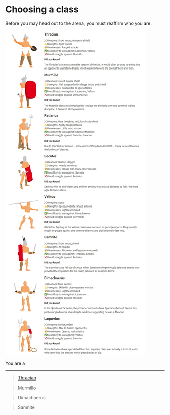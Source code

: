 # Choosing a class

Before you may head out to the arena, you must reaffirm who you are.

[![Class details](../assets/classes.jpeg)](https://www.historyanswers.co.uk/ancient/what-were-the-different-types-of-gladiator/ "Go to source")

You are a

---

> [Thracian](3_thracian.md)

> Murmillo

> Dimachaerus

> Samnite
